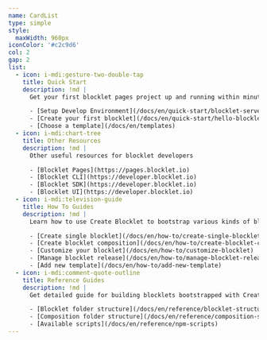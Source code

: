 ```yaml
---
name: CardList
type: simple
style:
  maxWidth: 960px
iconColor: '#c2c9d6'
col: 2
gap: 2
list:
  - icon: i-mdi:gesture-two-double-tap
    title: Quick Start
    description: !md |
      Get your first blocklet pages project up and running within minutes

      - [Setup Develop Environment](/docs/en/quick-start/blocklet-server)
      - [Create your first blocklet](/docs/en/quick-start/hello-blocklet)
      - [Choose a template](/docs/en/templates)
  - icon: i-mdi:chart-tree
    title: Other Resources
    description: !md |
      Other useful resources for blocklet developers

      - [Blocklet Pages](https://pages.blocklet.io)
      - [Blocklet CLI](https://developer.blocklet.io)
      - [Blocklet SDK](https://developer.blocklet.io)
      - [Blocklet UI](https://developer.blocklet.io)
  - icon: i-mdi:television-guide
    title: How To Guides
    description: !md |
      Learn how to use Create Blocklet to bootstrap various kinds of blocklets.

      - [Create single blocklet](/docs/en/how-to/create-single-blocklet)
      - [Create blocklet composition](/docs/en/how-to/create-blocklet-composition)
      - [Customize your blocklet](/docs/en/how-to/customize-blocklet)
      - [Manage blocklet release](/docs/en/how-to/manage-blocklet-release)
      - [Add new template](/docs/en/how-to/add-new-template)
  - icon: i-mdi:comment-quote-outline
    title: Reference Guides
    description: !md |
      Get detailed guide for building blocklets bootstrapped with Create Blocklet

      - [Blocklet folder structure](/docs/en/reference/blocklet-structure)
      - [Composition folder structure](/docs/en/reference/composition-structure)
      - [Available scripts](/docs/en/reference/npm-scripts)
---
```

